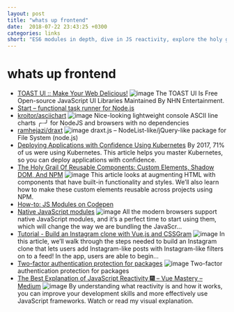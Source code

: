 ```yaml
---
layout: post
title: "whats up frontend"
date:  2018-07-22 23:43:25 +0300
categories: links
short: "ES6 modules in depth, dive in JS reactivity, explore the holy grail of reusable components. Build an Instagramm clone with Vue and use jquery-like syntax to work with filesystem in node, also ascii charts in terminal!"
---
```


# whats up frontend
- [TOAST UI :: Make Your Web Delicious!](http://ui.toast.com/tui-grid/) ![image](//uicdn.toast.com/toastui/img/og-image.png) The TOAST UI Is Free Open-source JavaScript UI Libraries Maintained By NHN Entertainment.
- [Start &#x2013; functional task runner for Node.js](https://start.js.org/)
- [kroitor/asciichart](https://github.com/kroitor/asciichart) ![image](https://avatars1.githubusercontent.com/u/1294454?s=400&v=4) Nice-looking lightweight console ASCII line charts ╭┈╯ for NodeJS and browsers with no dependencies
- [ramhejazi/draxt](https://github.com/ramhejazi/draxt) ![image](https://avatars1.githubusercontent.com/u/22578627?s=400&v=4) draxt.js – NodeList-like/jQuery-like package for File System (node.js)
- [Deploying Applications with Confidence Using Kubernetes](https://nemethgergely.com/deploying-nodejs-apps-to-kubernetes/) By 2017, 71% of us were using Kubernetes. This article helps you master Kubernetes, so you can deploy applications with confidence.
- [The Holy Grail Of Reusable Components: Custom Elements, Shadow DOM, And NPM](https://www.smashingmagazine.com/2018/07/reusable-components-custom-elements-shadow-dom-npm/) ![image](//cloud.netlifyusercontent.com/assets/344dbf88-fdf9-42bb-adb4-46f01eedd629/c2ac1b2e-92a2-44b7-a7bb-2c8357304b5a/frameworkgraph-800w.png) This article looks at augmenting HTML with components that have built-in functionality and styles. We’ll also learn how to make these custom elements reusable across projects using NPM.
- [How-to: JS Modules on Codepen](https://codepen.io/developit/pen/NBbgNb/)
- [Native JavaScript modules](https://www.youtube.com/watch?v=RIct51T6ZoA) ![image](https://i.ytimg.com/vi/RIct51T6ZoA/maxresdefault.jpg) All the modern browsers support native JavaScript modules, and it’s a perfect time to start using them, which will change the way we are bundling the JavaScr...
- [Tutorial - Build an Instagram clone with Vue.js and CSSGram](https://medium.com/fullstackio/tutorial-build-an-instagram-clone-with-vue-js-and-cssgram-24a9f3de0408) ![image](https://cdn-images-1.medium.com/max/1200/1*r29ADCplNcKnUvgMXhKNVw.png) In this article, we’ll walk through the steps needed to build an Instagram clone that lets users add Instagram-like posts with Instagram-like filters on to a feed! In the app, users are able to begin…
- [Two-factor authentication protection for packages](https://blog.npmjs.org/post/175861857230/two-factor-authentication-protection-for-packages) ![image](https://78.media.tumblr.com/d05078daf4b1445bb1860086514c998e/tumblr_inline_pbttvppLoE1qzzpv5_1280.png) Two-factor authentication protection for packages
- [The Best Explanation of JavaScript Reactivity 🎆 – Vue Mastery – Medium](https://medium.com/vue-mastery/the-best-explanation-of-javascript-reactivity-fea6112dd80d) ![image](https://cdn-images-1.medium.com/max/1200/1*t8enMn6h0gjY6HNKoSVC1g.jpeg) By understanding what reactivity is and how it works, you can improve your development skills and more effectively use JavaScript frameworks. Watch or read my visual explanation.